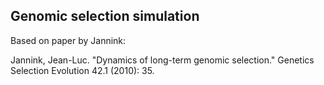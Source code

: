 Genomic selection simulation
----------------------------

Based on paper by Jannink:

Jannink, Jean-Luc. "Dynamics of long-term genomic selection." Genetics Selection Evolution 42.1 (2010): 35.